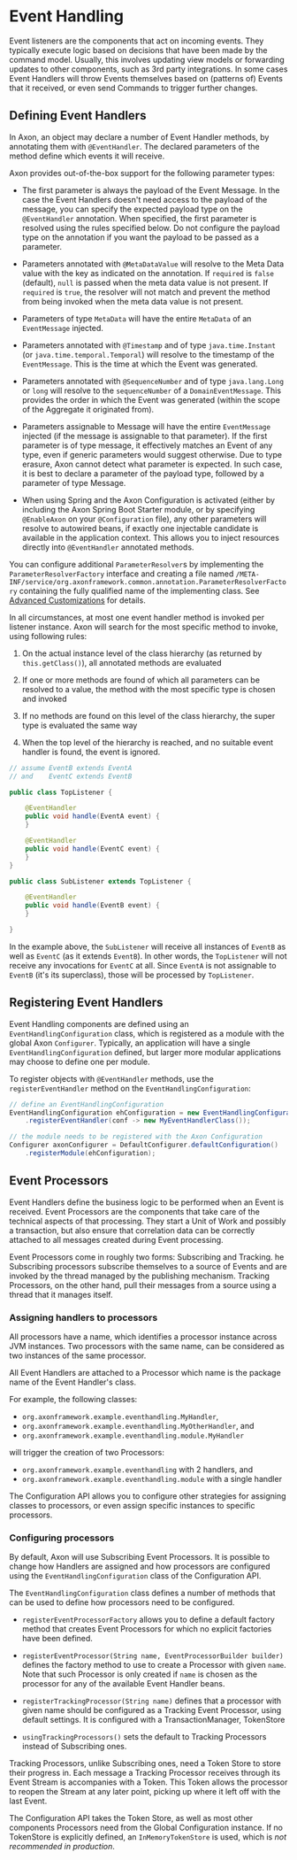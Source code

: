 Event Handling
===============

Event listeners are the components that act on incoming events. They typically execute logic based on decisions that have been made by the command model. Usually, this involves updating view models or forwarding updates to other components, such as 3rd party integrations. In some cases Event Handlers will throw Events themselves based on (patterns of) Events that it received, or even send Commands to trigger further changes. 

Defining Event Handlers
-----------------------

In Axon, an object may declare a number of Event Handler methods, by annotating them with `@EventHandler`. The declared parameters of the method define which events it will receive.

Axon provides out-of-the-box support for the following parameter types:

* The first parameter is always the payload of the Event Message. In the case the Event Handlers doesn't need access to the payload of the message, you can specify the expected payload type on the `@EventHandler` annotation. When specified, the first parameter is resolved using the rules specified below. Do not configure the payload type on the annotation if you want the payload to be passed as a parameter.

* Parameters annotated with `@MetaDataValue` will resolve to the Meta Data value with the key as indicated on the annotation. If `required` is `false` (default), `null` is passed when the meta data value is not present. If `required` is `true`, the resolver will not match and prevent the method from being invoked when the meta data value is not present.

* Parameters of type `MetaData` will have the entire `MetaData` of an `EventMessage` injected.

* Parameters annotated with `@Timestamp` and of type `java.time.Instant` (or `java.time.temporal.Temporal`) will resolve to the timestamp of the `EventMessage`. This is the time at which the Event was generated.

* Parameters annotated with `@SequenceNumber` and of type `java.lang.Long` or `long` will resolve to the `sequenceNumber` of a `DomainEventMessage`. This provides the order in which the Event was generated (within the scope of the Aggregate it originated from).

* Parameters assignable to Message will have the entire `EventMessage` injected \(if the message is assignable to that parameter\). If the first parameter is of type message, it effectively matches an Event of any type, even if generic parameters would suggest otherwise. Due to type erasure, Axon cannot detect what parameter is expected. In such case, it is best to declare a parameter of the payload type, followed by a parameter of type Message.

* When using Spring and the Axon Configuration is activated (either by including the Axon Spring Boot Starter module, or by specifying `@EnableAxon` on your `@Configuration` file), any other parameters will resolve to autowired beans, if exactly one injectable candidate is available in the application context. This allows you to inject resources directly into `@EventHandler` annotated methods.

You can configure additional `ParameterResolver`s by implementing the `ParameterResolverFactory` interface and creating a file named `/META-INF/service/org.axonframework.common.annotation.ParameterResolverFactory` containing the fully qualified name of the implementing class. See [Advanced Customizations](../part4/advanced-customizations.md) for details.

In all circumstances, at most one event handler method is invoked per listener instance. Axon will search for the most specific method to invoke, using following rules:

1. On the actual instance level of the class hierarchy (as returned by `this.getClass()`), all annotated methods are evaluated

2. If one or more methods are found of which all parameters can be resolved to a value, the method with the most specific type is chosen and invoked

3. If no methods are found on this level of the class hierarchy, the super type is evaluated the same way

4. When the top level of the hierarchy is reached, and no suitable event handler is found, the event is ignored.

```java
// assume EventB extends EventA 
// and    EventC extends EventB

public class TopListener {

    @EventHandler
    public void handle(EventA event) {
    }

    @EventHandler
    public void handle(EventC event) {
    }
}

public class SubListener extends TopListener {

    @EventHandler
    public void handle(EventB event) {
    }

}
```

In the example above, the `SubListener` will receive all instances of `EventB` as well as `EventC` (as it extends `EventB`). In other words, the `TopListener` will not receive any invocations for `EventC` at all. Since `EventA` is not assignable to `EventB` (it's its superclass), those will be processed by `TopListener`.

Registering Event Handlers
-----------------------------
Event Handling components are defined using an `EventHandlingConfiguration` class, which is registered as a module with the global Axon `Configurer`. Typically, an application will have a single `EventHandlingConfiguration` defined, but larger more modular applications may choose to define one per module.

To register objects with `@EventHandler` methods, use the `registerEventHandler` method on the `EventHandlingConfiguration`:

```java
// define an EventHandlingConfiguration
EventHandlingConfiguration ehConfiguration = new EventHandlingConfiguration()
    .registerEventHandler(conf -> new MyEventHandlerClass());

// the module needs to be registered with the Axon Configuration
Configurer axonConfigurer = DefaultConfigurer.defaultConfiguration()
    .registerModule(ehConfiguration);
```

Event Processors
----------------
Event Handlers define the business logic to be performed when an Event is received. Event Processors are the components that take care of the technical aspects of that processing. They start a Unit of Work and possibly a transaction, but also ensure that correlation data can be correctly attached to all messages created during Event processing.

Event Processors come in roughly two forms: Subscribing and Tracking. he Subscribing processors subscribe themselves to a source of Events and are invoked by the thread managed by the publishing mechanism. Tracking Processors, on the other hand, pull their messages from a source using a thread that it manages itself.

### Assigning handlers to processors

All processors have a name, which identifies a processor instance across JVM instances. Two processors with the same name, can be considered as two instances of the same processor.

All Event Handlers are attached to a Processor which name is the package name of the Event Handler's class.

For example, the following classes:

- `org.axonframework.example.eventhandling.MyHandler`,
- `org.axonframework.example.eventhandling.MyOtherHandler`, and
- `org.axonframework.example.eventhandling.module.MyHandler`

will trigger the creation of two Processors:

- `org.axonframework.example.eventhandling` with 2 handlers, and 
- `org.axonframework.example.eventhandling.module` with a single handler

The Configuration API allows you to configure other strategies for assigning classes to processors, or even assign specific instances to specific processors.

### Configuring processors

By default, Axon will use Subscribing Event Processors. It is possible to change how Handlers are assigned and how processors are configured using the `EventHandlingConfiguration` class of the Configuration API.

The `EventHandlingConfiguration` class defines a number of methods that can be used to define how processors need to be configured.

- `registerEventProcessorFactory` allows you to define a default factory method that creates Event Processors for which no explicit factories have been defined.

- `registerEventProcessor(String name, EventProcessorBuilder builder)` defines the factory method to use to create a Processor with given `name`. Note that such Processor is only created if `name` is chosen as the processor for any of the available Event Handler beans.

- `registerTrackingProcessor(String name)` defines that a processor with given name should be configured as a Tracking Event Processor, using default settings. It is configured with a TransactionManager, TokenStore

- `usingTrackingProcessors()` sets the default to Tracking Processors instead of Subscribing ones.

Tracking Processors, unlike Subscribing ones, need a Token Store to store their progress in. Each message a Tracking Processor receives through its Event Stream is accompanies with a Token. This Token allows the processor to reopen the Stream at any later point, picking up where it left off with the last Event.

The Configuration API takes the Token Store, as well as most other components Processors need from the Global Configuration instance. If no TokenStore is explicitly defined, an `InMemoryTokenStore` is used, which is *not recommended in production*.
